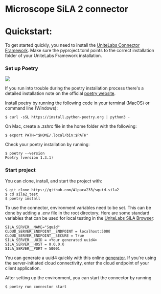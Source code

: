 # Microscope SiLA 2 connector

# Quickstart:

To get started quickly, you need to install the [UniteLabs Connector Framework](https://gitlab.com/unitelabs/connector-framework).
Make sure the pyproject.toml points to the correct installation folder of your UniteLabs Framework installation.

### Set up Poetry

[<img src="https://img.shields.io/badge/poetry->1.3.1-0052FF.svg?logo=LOGO&amp;labelColor=090422">](LINK)

If you run into trouble during the poetry installation process there's a detailed installation note on the official
[poetry website](https://python-poetry.org/docs/).

Install poetry by running the following code in your terminal (MacOS) or command line (Windows):

`$ curl -sSL https://install.python-poetry.org | python3 -`

On Mac, create a .zshrc file in the home folder with the following:

`$ export PATH="$HOME/.local/bin:$PATH"`

Check your poetry installation by running:

```commandline
$ poetry --version
Poetry (version 1.3.1)
```

### Start project

You can clone, install, and start the project with:

``` terminal
$ git clone https://github.com/Alpaca233/squid-sila2
$ cd sila2_test
$ poetry install
```

To use the connector, environment variables need to be set. This can be done by adding a .env file in the root directory.
Here are some standard variables that can be used for local testing in the [UniteLabs SiLA Browser](https://gitlab.com/unitelabs/integrations/sila2/sila-browser):

``` .env
SILA_SERVER__NAME="Squid"
CLOUD_SERVER_ENDPOINT__ENDPOINT = localhost:5000
CLOUD_SERVER_ENDPOINT__SECURE = True
SILA_SERVER__UUID = <Your generated uuid4>
SILA_SERVER__HOST = 0.0.0.0
SILA_SERVER__PORT = 50001
```
You can generate a uuid4 quickly with this online [generator](https://www.uuidgenerator.net/version4). If you're using 
the server-initiated cloud connectivity, enter the cloud endpoint of your client application.


After setting up the environment, you can start the connector by running

``` terminal
$ poetry run connector start
```

